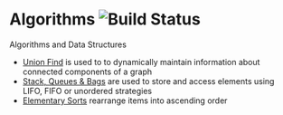 # Algorithms ![Build Status](https://travis-ci.org/rehmanz/algorithms.svg?branch=master)
Algorithms and Data Structures


* [Union Find](docs/dynamic_connectivity/README.md) is used to to dynamically maintain information about connected 
components of a graph 
* [Stack, Queues & Bags](docs/stacks_queues_bags/README.md) are used to store and access elements using 
LIFO, FIFO or unordered strategies
* [Elementary Sorts](docs/elementary_sorts/README.md) rearrange items into ascending order